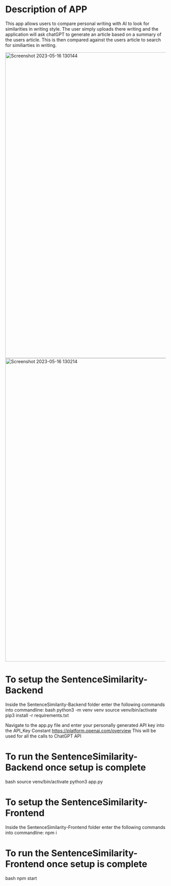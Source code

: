# Description of APP
This app allows users to compare personal writing with AI to look for similarities in writing style. The user simply uploads there writing and the application will ask
chatGPT to generate an article based on a summary of the users article. This is then compared against the users article to search for similiarties in writing.

<img width="959" alt="Screenshot 2023-05-16 130144" src="https://github.com/matthewgottwald/SentenceSimilarity/assets/45056814/4f710a92-9ab7-4ae7-9040-9ef7646afcbc">

<img width="952" alt="Screenshot 2023-05-16 130214" src="https://github.com/matthewgottwald/SentenceSimilarity/assets/45056814/e0333a9c-a8ab-415a-8607-60b15faa00ff">

# To setup the SentenceSimilarity-Backend

Inside the SentenceSimilarity-Backend folder enter the following commands into commandline:
bash
python3 -m venv venv
source venv/bin/activate
pip3 install -r requirements.txt

Navigate to the app.py file and enter your personally generated API key into the API_Key Constant https://platform.openai.com/overview
This will be used for all the calls to ChatGPT API

# To run the SentenceSimilarity-Backend once setup is complete

bash
source venv/bin/activate
python3 app.py

# To setup the SentenceSimilarity-Frontend

Inside the SentenceSimilarity-Frontend folder enter the following commands into commandline:
npm i

# To run the SentenceSimilarity-Frontend once setup is complete

bash
npm start

